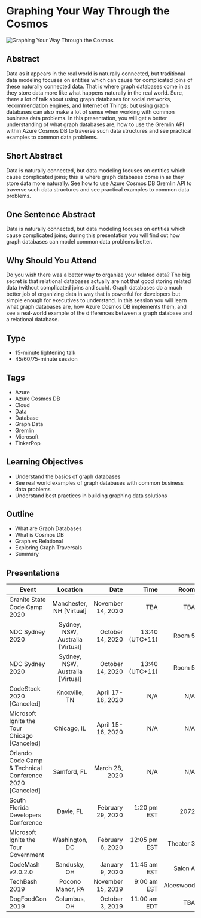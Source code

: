 # Graphing Your Way Through the Cosmos

![Graphing Your Way Through the Cosmos](https://chadgreen.blob.core.windows.net/slides/GraphingYourWayThroughTheCosmos%20-%20Thumbnail.jpg)

## Abstract
Data as it appears in the real world is naturally connected, but traditional data modeling focuses on entities which can cause for complicated joins of these naturally connected data.  That is where graph databases come in as they store data more like what happens naturally in the real world.  Sure, there a lot of talk about using graph databases for social networks, recommendation engines, and Internet of Things; but using graph databases can also make a lot of sense when working with common business data problems.
In this presentation, you will get a better understanding of what graph databases are, how to use the Gremlin API within Azure Cosmos DB to traverse such data structures and see practical examples to common data problems.

## Short Abstract
Data is naturally connected, but data modeling focuses on entities which cause complicated joins; this is where graph databases come in as they store data more naturally. See how to use Azure Cosmos DB Gremlin API to traverse such data structures and see practical examples to common data problems.

## One Sentence Abstract
Data is naturally connected, but data modeling focuses on entities which cause complicated joins; during this presentation you will find out how graph databases can model common data problems better.

## Why Should You Attend
Do you wish there was a better way to organize your related data?  The big secret is that relational databases actually are not that good storing related data (without complicated joins and such).  Graph databases do a much better job of organizing data in way that is powerful for developers but simple enough for executives to understand.  In this session you will learn what graph databases are, how Azure Cosmos DB implements them, and see a real-world example of the differences between a graph database and a relational database.

## Type
* 15-minute lightening talk
* 45/60/75-minute session

## Tags
* Azure
* Azure Cosmos DB
* Cloud
* Data
* Database
* Graph Data
* Gremlin
* Microsoft
* TinkerPop

## Learning Objectives
* Understand the basics of graph databases
* See real world examples of graph databases with common business data problems
* Understand best practices in building graphing data solutions

## Outline
* What are Graph Databases
* What is Cosmos DB
* Graph vs Relational
* Exploring Graph Traversals
* Summary

## Presentations

| Event | Location | Date | Time | Room | Downloads |
|-----------|:-----------:|-----------:|-----------:|-----------:|-----------:|
| Granite State Code Camp 2020 | Manchester, NH [Virtual] | November 14, 2020 | TBA | TBA | Available After Event |
| NDC Sydney 2020 | Sydney, NSW, Australia [Virtual] | October 14, 2020 | 13:40 (UTC+11) | Room 5 | Available After Event |
| NDC Sydney 2020 | Sydney, NSW, Australia [Virtual] | October 14, 2020 | 13:40 (UTC+11) | Room 5 | Available After Event |
| CodeStock 2020 [Canceled] | Knoxville, TN | April 17-18, 2020 | N/A | N/A | N/A |
| Microsoft Ignite the Tour Chicago [Canceled] | Chicago, IL | April 15-16, 2020 | N/A | N/A | N/A |
| Orlando Code Camp & Technical Conference 2020 [Canceled] | Samford, FL | March 28, 2020 | N/A | N/A | N/A |
| South Florida Developers Conference | Davie, FL | February 29, 2020 | 1:20 pm EST | 2072 | [Slides](https://chadgreen.blob.core.windows.net/slides/Graphing%20Your%20Way%20Through%20the%20Cosmos%20-%20SFSDC.pdf) |
| Microsoft Ignite the Tour Government | Washington, DC | February 6, 2020 | 12:05 pm EST | Theater 3 | [Slides](https://chadgreen.blob.core.windows.net/slides/The%20Hitchhicker%27s%20Guide%20to%20the%20Cosmos%20-%20Ignite%20Government.pptx) |
| CodeMash v2.0.2.0 | Sandusky, OH | January 9, 2020 | 11:45 am EST | Salon A | [Slides](https://chadgreen.blob.core.windows.net/slides/Graphing%20Your%20Way%20Through%20the%20Cosmos%20-%20CodeMash%202020.pdf) |
| TechBash 2019 | Pocono Manor, PA | November 15, 2019 | 9:00 am EST | Aloeswood | [Slides](https://chadgreen.blob.core.windows.net/slides/Graphing%20Your%20Way%20Through%20the%20Cosmos%20-%20TechBash.pdf) |
| DogFoodCon 2019 | Columbus, OH | October 3, 2019 | 11:00 am EDT | TBA | [Slides](https://chadgreen.blob.core.windows.net/slides/Graphing%20Your%20Way%20Through%20the%20Cosmos%20-%20DogFoodCon.pdf) |
